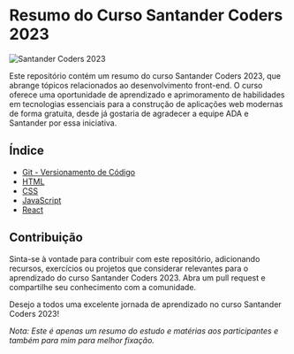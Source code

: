 # Resumo do Curso Santander Coders 2023

![Santander Coders 2023](https://nodetalhe.com.br/wp-content/uploads/2022/07/Santander-esta-distribuindo-15-mil-bolsas-de-estudo-na-area-de-programacao.jpg)

Este repositório contém um resumo do curso Santander Coders 2023, que abrange tópicos relacionados ao desenvolvimento front-end. O curso oferece uma oportunidade de aprendizado e aprimoramento de habilidades em tecnologias essenciais para a construção de aplicações web modernas de forma gratuita, desde já gostaria de agradecer a equipe ADA e Santander por essa iniciativa.

## Índice

- [Git - Versionamento de Código](#git-versionamento-de-código)
- [HTML](#html)
- [CSS](#css)
- [JavaScript](#javascript)
- [React](#react)

## Contribuição

Sinta-se à vontade para contribuir com este repositório, adicionando recursos, exercícios ou projetos que considerar relevantes para o aprendizado do curso Santander Coders 2023. Abra um pull request e compartilhe seu conhecimento com a comunidade.

Desejo a todos uma excelente jornada de aprendizado no curso Santander Coders 2023!

*Nota: Este é apenas um resumo do estudo e matérias aos participantes e também para mim para melhor fixação.*
